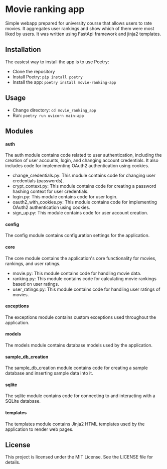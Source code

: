 # Movie ranking app

Simple webapp prepared for university course that allows users to rate movies. It aggregates user rankings and show which of them were most liked by users. It was written using FastApi framework and jinja2 templates. 

## Installation
The easiest way to install the app is to use Poetry:

- Clone the repository
- Install Poetry: `pip install poetry`
- Install the app: `poetry install movie-ranking-app`

## Usage
- Change directory: `cd movie_ranking_app`
- Run: `poetry run uvicorn main:app`

## Modules
#### auth
The auth module contains code related to user authentication, including the creation of user accounts, login, and changing account credentials. It also includes code for implementing OAuth2 authentication using cookies.

- change_credentials.py: This module contains code for changing user credentials (passwords).
- crypt_context.py: This module contains code for creating a password hashing context for user credentials.
- login.py: This module contains code for user login.
- oauth2_with_cookies.py: This module contains code for implementing OAuth2 authentication using cookies.
- sign_up.py: This module contains code for user account creation.

#### config
The config module contains configuration settings for the application.

#### core
The core module contains the application's core functionality for movies, rankings, and user ratings.

- movie.py: This module contains code for handling movie data.
- ranking.py: This module contains code for calculating movie rankings based on user ratings.
- user_ratings.py: This module contains code for handling user ratings of movies.

#### exceptions
The exceptions module contains custom exceptions used throughout the application.

#### models
The models module contains database models used by the application.

#### sample_db_creation
The sample_db_creation module contains code for creating a sample database and inserting sample data into it.

#### sqlite
The sqlite module contains code for connecting to and interacting with a SQLite database.

#### templates
The templates module contains Jinja2 HTML templates used by the application to render web pages.

## License
This project is licensed under the MIT License. See the LICENSE file for details.
